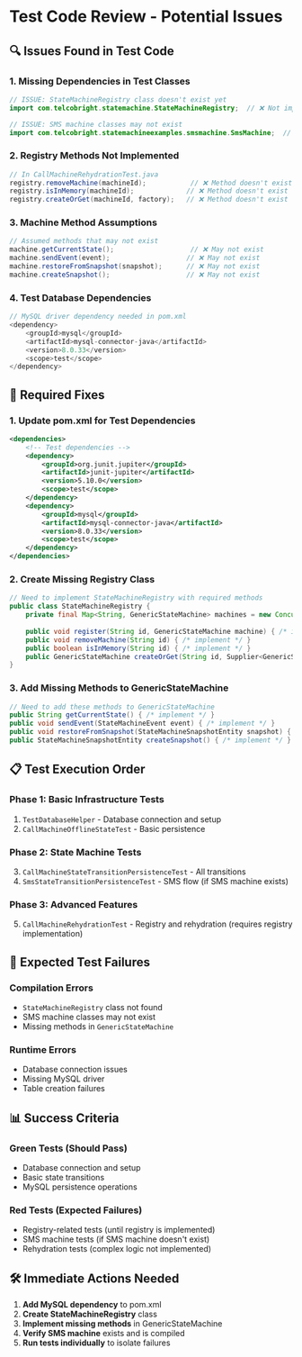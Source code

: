 # Test Code Review - Potential Issues

## 🔍 Issues Found in Test Code

### **1. Missing Dependencies in Test Classes**
```java
// ISSUE: StateMachineRegistry class doesn't exist yet
import com.telcobright.statemachine.StateMachineRegistry;  // ❌ Not implemented

// ISSUE: SMS machine classes may not exist
import com.telcobright.statemachineexamples.smsmachine.SmsMachine;  // ❌ May not exist
```

### **2. Registry Methods Not Implemented**
```java
// In CallMachineRehydrationTest.java
registry.removeMachine(machineId);           // ❌ Method doesn't exist
registry.isInMemory(machineId);             // ❌ Method doesn't exist
registry.createOrGet(machineId, factory);   // ❌ Method doesn't exist
```

### **3. Machine Method Assumptions**
```java
// Assumed methods that may not exist
machine.getCurrentState();                   // ❌ May not exist
machine.sendEvent(event);                   // ❌ May not exist
machine.restoreFromSnapshot(snapshot);      // ❌ May not exist
machine.createSnapshot();                   // ❌ May not exist
```

### **4. Test Database Dependencies**
```java
// MySQL driver dependency needed in pom.xml
<dependency>
    <groupId>mysql</groupId>
    <artifactId>mysql-connector-java</artifactId>
    <version>8.0.33</version>
    <scope>test</scope>
</dependency>
```

## 🔧 Required Fixes

### **1. Update pom.xml for Test Dependencies**
```xml
<dependencies>
    <!-- Test dependencies -->
    <dependency>
        <groupId>org.junit.jupiter</groupId>
        <artifactId>junit-jupiter</artifactId>
        <version>5.10.0</version>
        <scope>test</scope>
    </dependency>
    <dependency>
        <groupId>mysql</groupId>
        <artifactId>mysql-connector-java</artifactId>
        <version>8.0.33</version>
        <scope>test</scope>
    </dependency>
</dependencies>
```

### **2. Create Missing Registry Class**
```java
// Need to implement StateMachineRegistry with required methods
public class StateMachineRegistry {
    private final Map<String, GenericStateMachine> machines = new ConcurrentHashMap<>();
    
    public void register(String id, GenericStateMachine machine) { /* implement */ }
    public void removeMachine(String id) { /* implement */ }
    public boolean isInMemory(String id) { /* implement */ }
    public GenericStateMachine createOrGet(String id, Supplier<GenericStateMachine> factory) { /* implement */ }
}
```

### **3. Add Missing Methods to GenericStateMachine**
```java
// Need to add these methods to GenericStateMachine
public String getCurrentState() { /* implement */ }
public void sendEvent(StateMachineEvent event) { /* implement */ }
public void restoreFromSnapshot(StateMachineSnapshotEntity snapshot) { /* implement */ }
public StateMachineSnapshotEntity createSnapshot() { /* implement */ }
```

## 📋 Test Execution Order

### **Phase 1: Basic Infrastructure Tests**
1. `TestDatabaseHelper` - Database connection and setup
2. `CallMachineOfflineStateTest` - Basic persistence

### **Phase 2: State Machine Tests**
3. `CallMachineStateTransitionPersistenceTest` - All transitions
4. `SmsStateTransitionPersistenceTest` - SMS flow (if SMS machine exists)

### **Phase 3: Advanced Features**
5. `CallMachineRehydrationTest` - Registry and rehydration (requires registry implementation)

## 🚨 Expected Test Failures

### **Compilation Errors**
- `StateMachineRegistry` class not found
- SMS machine classes may not exist
- Missing methods in `GenericStateMachine`

### **Runtime Errors**
- Database connection issues
- Missing MySQL driver
- Table creation failures

## 📊 Success Criteria

### **Green Tests (Should Pass)**
- Database connection and setup
- Basic state transitions
- MySQL persistence operations

### **Red Tests (Expected Failures)**
- Registry-related tests (until registry is implemented)
- SMS machine tests (if SMS machine doesn't exist)
- Rehydration tests (complex logic not implemented)

## 🛠️ Immediate Actions Needed

1. **Add MySQL dependency** to pom.xml
2. **Create StateMachineRegistry** class
3. **Implement missing methods** in GenericStateMachine
4. **Verify SMS machine** exists and is compiled
5. **Run tests individually** to isolate failures